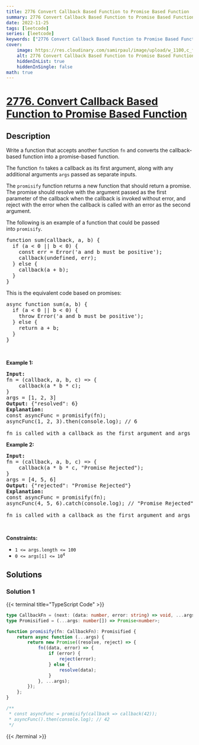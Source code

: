 ```yaml
---
title: 2776 Convert Callback Based Function to Promise Based Function
summary: 2776 Convert Callback Based Function to Promise Based Function LeetCode Solution Explained
date: 2022-11-25
tags: [leetcode]
series: [leetcode]
keywords: ["2776 Convert Callback Based Function to Promise Based Function LeetCode Solution Explained in all languages", "2776 Convert Callback Based Function to Promise Based Function", "LeetCode", "leetcode solution in Python3 C++ Java Go PHP Ruby Swift TypeScript Rust C# JavaScript C", "GeeksforGeeks", "InterviewBit", "Coding Ninjas", "HackerRank", "HackerEarth", "CodeChef", "TopCoder", "AlgoExpert", "freeCodeCamp", "Codeforces", "GitHub", "AtCoder", "Samir Paul"]
cover:
    image: https://res.cloudinary.com/samirpaul/image/upload/w_1100,c_fit,co_rgb:FFFFFF,l_text:Arial_75_bold:2776 Convert Callback Based Function to Promise Based Function - Solution Explained/problem-solving.webp
    alt: 2776 Convert Callback Based Function to Promise Based Function
    hiddenInList: true
    hiddenInSingle: false
math: true
---
```



# [2776. Convert Callback Based Function to Promise Based Function](https://leetcode.com/problems/convert-callback-based-function-to-promise-based-function)


## Description

<p>Write a function that accepts another function <code>fn</code> and converts the callback-based function&nbsp;into a promise-based function.&nbsp;</p>

<p>The function <code>fn</code> takes a callback as its first argument, along with any additional arguments <code>args</code>&nbsp;passed as separate inputs.</p>

<p>The&nbsp;<code>promisify</code>&nbsp;function returns a new function that should return a promise. The promise should resolve with the argument passed as the first parameter of the callback when the callback is invoked without error, and reject with the error when the callback is called with an error as the second argument.</p>

<p>The following is an example of a function that could be passed into&nbsp;<code>promisify</code>.</p>

<pre>
function sum(callback, a, b) {
  if (a &lt; 0 || b &lt; 0) {
&nbsp;   const err = Error(&#39;a and b must be positive&#39;);
    callback(undefined, err);
&nbsp; } else {
    callback(a + b);
&nbsp; }
}
</pre>

<p>This is the equivalent code based on promises:</p>

<pre>
async function sum(a, b) {
  if (a &lt; 0 || b &lt; 0) {
    throw Error(&#39;a and b must be positive&#39;);
&nbsp; } else {
    return a + b;
&nbsp; }
}
</pre>

<p>&nbsp;</p>
<p><strong class="example">Example 1:</strong></p>

<pre>
<strong>Input:</strong> 
fn = (callback, a, b, c) =&gt; {
    callback(a * b * c);
}
args = [1, 2, 3]
<strong>Output:</strong> {&quot;resolved&quot;: 6}
<strong>Explanation:</strong> 
const asyncFunc = promisify(fn);
asyncFunc(1, 2, 3).then(console.log); // 6

fn is called with a callback as the first argument and args as the rest. The promise based version of fn resolves a value of 6 when called with (1, 2, 3).
</pre>

<p><strong class="example">Example 2:</strong></p>

<pre>
<strong>Input:</strong> 
fn = (callback, a, b, c) =&gt; {
    callback(a * b * c, &quot;Promise Rejected&quot;);
}
args = [4, 5, 6]
<strong>Output:</strong> {&quot;rejected&quot;: &quot;Promise Rejected&quot;}
<strong>Explanation:</strong> 
const asyncFunc = promisify(fn);
asyncFunc(4, 5, 6).catch(console.log); // &quot;Promise Rejected&quot;

fn is called with a callback as the first argument and args as the rest. As the second argument, the callback accepts an error message, so when fn is called, the promise is rejected with a error message provided in the callback. Note that it did not matter what was passed as the first argument into the callback.
</pre>

<p>&nbsp;</p>
<p><strong>Constraints:</strong></p>

<ul>
	<li><code>1 &lt;= args.length &lt;= 100</code></li>
	<li><code>0 &lt;= args[i] &lt;= 10<sup>4</sup></code></li>
</ul>

## Solutions

### Solution 1

<!-- tabs:start -->

{{< terminal title="TypeScript Code" >}}
```ts
type CallbackFn = (next: (data: number, error: string) => void, ...args: number[]) => void;
type Promisified = (...args: number[]) => Promise<number>;

function promisify(fn: CallbackFn): Promisified {
    return async function (...args) {
        return new Promise((resolve, reject) => {
            fn((data, error) => {
                if (error) {
                    reject(error);
                } else {
                    resolve(data);
                }
            }, ...args);
        });
    };
}

/**
 * const asyncFunc = promisify(callback => callback(42));
 * asyncFunc().then(console.log); // 42
 */
```
{{< /terminal >}}

<!-- tabs:end -->

<!-- end -->
